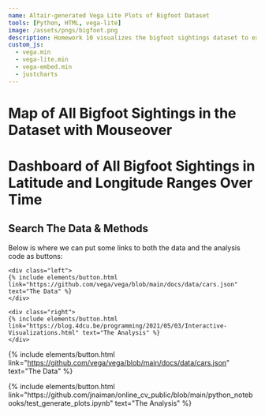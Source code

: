 ```yaml
---
name: Altair-generated Vega Lite Plots of Bigfoot Dataset
tools: [Python, HTML, vega-lite]
image: /assets/pngs/bigfoot.png
description: Homework 10 visualizes the bigfoot sightings dataset to explore the interactive visualization capabilities of Altair and Vega Lite
custom_js:
  - vega.min
  - vega-lite.min
  - vega-embed.min
  - justcharts
---
```



# Map of All Bigfoot Sightings in the Dataset with Mouseover 


<vegachart schema-url="{{ site.baseurl }}/assets/json/mouse_over_map.json" style="width: 100%"></vegachart>


# Dashboard of All Bigfoot Sightings in Latitude and Longitude Ranges Over Time

<vegachart schema-url="{{ site.baseurl }}/assets/json/scatter_driver.json" style="width: 100%"></vegachart>


## Search The Data & Methods

Below is where we can put some links to both the data and the analysis code as buttons:

```
<div class="left">
{% include elements/button.html link="https://github.com/vega/vega/blob/main/docs/data/cars.json" text="The Data" %}
</div>

<div class="right">
{% include elements/button.html link="https://blog.4dcu.be/programming/2021/05/03/Interactive-Visualizations.html" text="The Analysis" %}
</div>
```

<!-- these are written in a combo of html and liquid --> 

{% include elements/button.html link="https://github.com/vega/vega/blob/main/docs/data/cars.json" text="The Data" %}
</div>

<div class="right">
{% include elements/button.html link="https://github.com/jnaiman/online_cv_public/blob/main/python_notebooks/test_generate_plots.ipynb" text="The Analysis" %}
</div>

